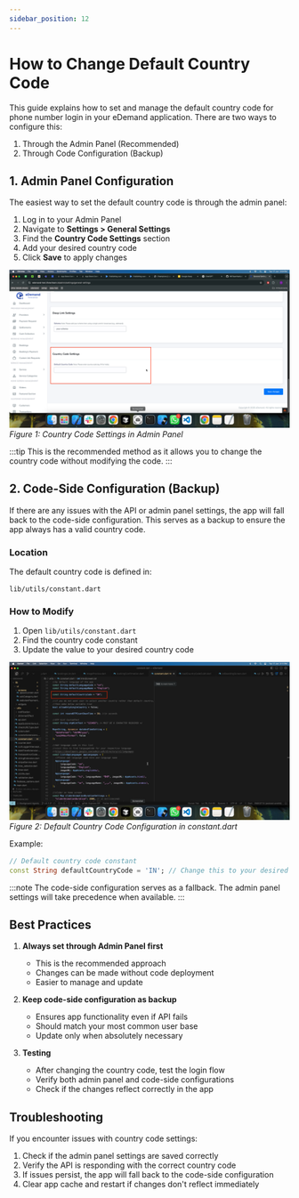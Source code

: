 ```yaml
---
sidebar_position: 12
---
```


# How to Change Default Country Code

This guide explains how to set and manage the default country code for phone number login in your eDemand application. There are two ways to configure this:

1. Through the Admin Panel (Recommended)
2. Through Code Configuration (Backup)

## 1. Admin Panel Configuration

The easiest way to set the default country code is through the admin panel:

1. Log in to your Admin Panel
2. Navigate to **Settings > General Settings**
3. Find the **Country Code Settings** section
4. Add your desired country code
5. Click **Save** to apply changes

![Admin Panel Country Code Settings](../../../static/img/app/country-code-settings.png)
*Figure 1: Country Code Settings in Admin Panel*

:::tip
This is the recommended method as it allows you to change the country code without modifying the code.
:::

## 2. Code-Side Configuration (Backup)

If there are any issues with the API or admin panel settings, the app will fall back to the code-side configuration. This serves as a backup to ensure the app always has a valid country code.

### Location
The default country code is defined in:
```
lib/utils/constant.dart
```

### How to Modify

1. Open `lib/utils/constant.dart`
2. Find the country code constant
3. Update the value to your desired country code

![Code Configuration for Country Code](../../../static/img/app/country-code-app.png)
*Figure 2: Default Country Code Configuration in constant.dart*

Example:
```dart
// Default country code constant
const String defaultCountryCode = 'IN'; // Change this to your desired country code
```

:::note
The code-side configuration serves as a fallback. The admin panel settings will take precedence when available.
:::

## Best Practices

1. **Always set through Admin Panel first**
   - This is the recommended approach
   - Changes can be made without code deployment
   - Easier to manage and update

2. **Keep code-side configuration as backup**
   - Ensures app functionality even if API fails
   - Should match your most common user base
   - Update only when absolutely necessary

3. **Testing**
   - After changing the country code, test the login flow
   - Verify both admin panel and code-side configurations
   - Check if the changes reflect correctly in the app

## Troubleshooting

If you encounter issues with country code settings:

1. Check if the admin panel settings are saved correctly
2. Verify the API is responding with the correct country code
3. If issues persist, the app will fall back to the code-side configuration
4. Clear app cache and restart if changes don't reflect immediately
